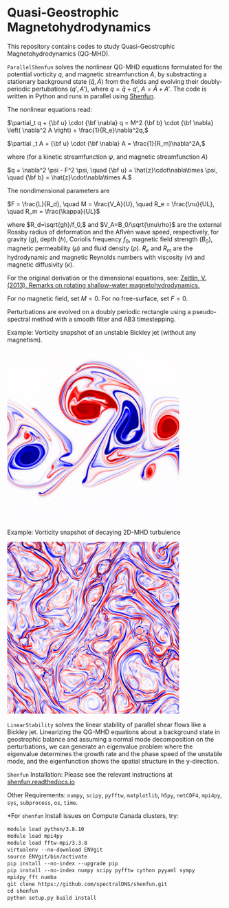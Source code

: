 # Quasi-Geostrophic Magnetohydrodynamics

This repository contains codes to study Quasi-Geostrophic Magnetohydrodynamics (QG-MHD). 

`ParallelShenfun` solves the nonlinear QG-MHD equations formulated for the potential vorticity $q$, and magnetic streamfunction $A$, by substracting a stationary background state $(\bar q ,\bar A)$ from the fields and evolving their doubly-periodic pertubations $(q' ,A')$, where $q = \bar q + q'$, $A = \bar A + A'$. 
The code is written in Python and runs in parallel using [Shenfun](https://shenfun.readthedocs.io/en/latest/index.html).

The nonlinear equations read:

   $\partial_t q + {\bf u}  \cdot {\bf \nabla} q =  M^2 {\bf b} \cdot {\bf \nabla}  \left( \nabla^2 A \right) + \frac{1}{R_e}\nabla^2q,$

   $\partial _t A + {\bf u} \cdot {\bf \nabla} A  =  \frac{1}{R_m}\nabla^2A,$

where (for a kinetic streamfunction $\psi$, and magnetic streamfunction $A$)

   $q  = \nabla^2 \psi - F^2 \psi, \quad {\bf u}  = \hat{z}\cdot\nabla\times \psi, \quad {\bf b}  = \hat{z}\cdot\nabla\times A.$
  
The nondimensional parameters are 

   $F = \frac{L}{R_d}, \quad M = \frac{V_A}{U}, \quad R_e = \frac{\nu}{UL}, \quad R_m = \frac{\kappa}{UL}$
   
where $R_d=\sqrt{gh}/f_0,$ and $V_A=B_0/\sqrt{\mu\rho}$ are the external Rossby radius of deformation and the Aflvèn wave speed, respectively, for gravity ($g$), depth ($h$), Coriolis frequency $f_0$, magnetic field strength ($B_0$), magnetic permeability ($\mu$) and fluid density ($\rho$). $R_e$ and $R_m$ are the hydrodynamic and magnetic Reynolds numbers with viscosity ($\nu$) and magnetic diffusivity ($\kappa$). 

For the original derivation or the dimensional equations, see: [Zeitlin, V. (2013). Remarks on rotating shallow-water magnetohydrodynamics.](https://www.semanticscholar.org/paper/Remarks-on-rotating-shallow-water-Zeitlin/b2b294b16feaafecc4b17926d0128894c8153860)

For no magnetic field, set $M=0$. For no free-surface, set $F=0$.

Perturbations are evolved on a doubly periodic rectangle using a pseudo-spectral method with a smooth filter and AB3 timestepping.

Example: Vorticity snapshot of an unstable Bickley jet (without any magnetism).

<img src="Images/jet.png" alt="" width="400" height="400"/>

Example: Vorticity snapshot of decaying 2D-MHD turbulence

<img src="Images/mhd-pv.png" alt="" width="400" height="400"/>

`LinearStability` solves the linear stability of parallel shear flows like a Bickley jet. Linearizing the QG-MHD equations about a background state in geostrophic balance and assuming a normal mode decomposition on the perturbations, we can generate an eigenvalue problem where the eigenvalue determines the growth rate and the phase speed of the unstable mode, and the eigenfunction shows the spatial structure in the y-direction.

`Shenfun` Installation: Please see the relevant instructions at [shenfun.readthedocs.io](https://shenfun.readthedocs.io/en/latest/installation.html)

Other Requirements: `numpy`, `scipy`, `pyfftw`, `matplotlib`, `h5py`, `netCDF4`, `mpi4py`, `sys`, `subprocess`, `os`, `time`.

*For `shenfun` install issues on Compute Canada clusters, try:
```
module load python/3.8.10
module load mpi4py
module load fftw-mpi/3.3.8
virtualenv --no-download ENVgit
source ENVgit/bin/activate
pip install --no-index --upgrade pip
pip install --no-index numpy scipy pyfftw cython pyyaml sympy mpi4py_fft numba
git clone https://github.com/spectralDNS/shenfun.git
cd shenfun
python setup.py build install
```
